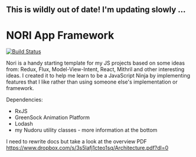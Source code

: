 ## This is wildly out of date! I'm updating slowly ...

# NORI App Framework

[![Build Status](https://travis-ci.org/nudoru/App-Framework.svg?branch=master)](https://travis-ci.org/nudoru/App-Framework)

Nori is a handy starting template for my JS projects based on some ideas from: Redux, Flux, Model-View-Intent, React, Mithril and other interesting ideas. I created it to help me learn to be a JavaScript Ninja by implementing features that I like rather than using someone else's implementation or framework.

Dependencies:
- RxJS
- GreenSock Animation Platform
- Lodash
- my Nudoru utility classes - more information at the bottom

I need to rewrite docs but take a look at the overview PDF
https://www.dropbox.com/s/3s5lafj1cteo1sq/Architecture.pdf?dl=0


